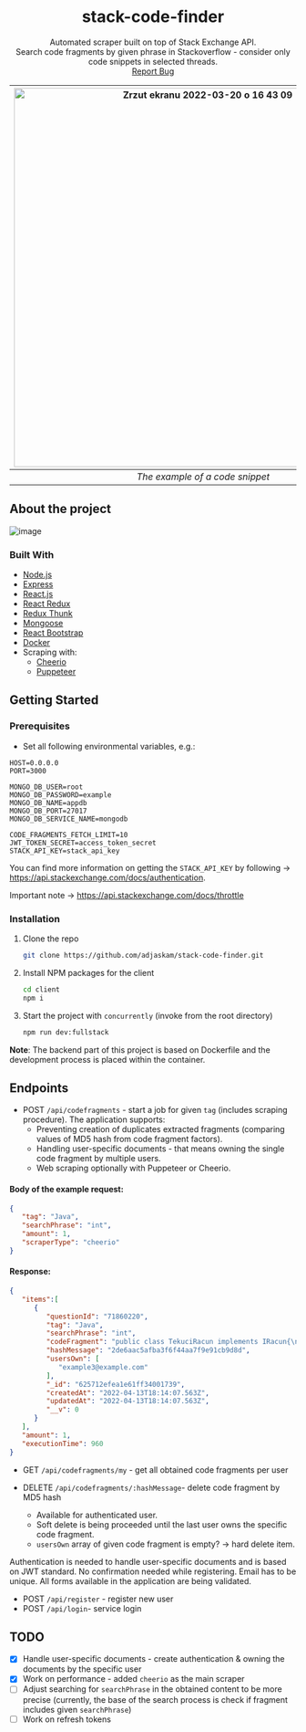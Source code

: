 <div id="top"></div>
<!--
*** Thanks for checking out the Best-README-Template. If you have a suggestion
*** that would make this better, please fork the repo and create a pull request
*** or simply open an issue with the tag "enhancement".
*** Don't forget to give the project a star!
*** Thanks again! Now go create something AMAZING! :D
-->



<!-- PROJECT SHIELDS -->
<!--
*** I'm using markdown "reference style" links for readability.
*** Reference links are enclosed in brackets [ ] instead of parentheses ( ).
*** See the bottom of this document for the declaration of the reference variables
*** for contributors-url, forks-url, etc. This is an optional, concise syntax you may use.
*** https://www.markdownguide.org/basic-syntax/#reference-style-links
-->



<!-- PROJECT LOGO -->
<h1 align="center">stack-code-finder</h1>

  <p align="center">
   Automated scraper built on top of Stack Exchange API.<br />Search code fragments by given phrase in Stackoverflow - consider only code snippets in selected threads.  
    <br />
    <a href="https://github.com/adjaskam/stack-code-finder/issues">Report Bug</a>
  </p>
</div>

<div align="center">

| <img width="664" alt="Zrzut ekranu 2022-03-20 o 16 43 09" src="https://user-images.githubusercontent.com/43110487/159170505-f8ac4bfa-c3b4-4296-9a4a-7f753c32a71e.png">| 
|:--:| 
| *The example of a code snippet* |
</div>

<!-- ABOUT THE PROJECT -->
## About the project


![image](https://user-images.githubusercontent.com/43110487/162948296-e239fb88-f307-40cc-bf8e-018a0fb989f4.png)

### Built With

* [Node.js](https://nodejs.org/en/)
* [Express](https://expressjs.com/)
* [React.js](https://reactjs.org/)
* [React Redux](https://react-redux.js.org/)
* [Redux Thunk](https://github.com/reduxjs/redux-thunk)
* [Mongoose](https://mongoosejs.com/)
* [React Bootstrap](https://react-bootstrap.github.io/)
* [Docker](https://www.docker.com/) 
* Scraping with:
  * [Cheerio](https://cheerio.js.org/)
  * [Puppeteer](https://pptr.dev/)

<!-- GETTING STARTED -->
## Getting Started

### Prerequisites

* Set all following environmental variables, e.g.:
```shell
HOST=0.0.0.0
PORT=3000

MONGO_DB_USER=root
MONGO_DB_PASSWORD=example
MONGO_DB_NAME=appdb
MONGO_DB_PORT=27017
MONGO_DB_SERVICE_NAME=mongodb

CODE_FRAGMENTS_FETCH_LIMIT=10
JWT_TOKEN_SECRET=access_token_secret
STACK_API_KEY=stack_api_key
```
You can find more information on getting the `STACK_API_KEY` by following &#8594; https://api.stackexchange.com/docs/authentication.

Important note &#8594; https://api.stackexchange.com/docs/throttle


### Installation

1. Clone the repo
   ```sh
   git clone https://github.com/adjaskam/stack-code-finder.git
   ```
2. Install NPM packages for the client
   ```sh
   cd client
   npm i
    ```
3. Start the project with `concurrently` (invoke from the root directory)
   ```sh
   npm run dev:fullstack
    ```
**Note**: The backend part of this project is based on Dockerfile and the development process is placed within the container.


## Endpoints
* POST `/api/codefragments` - start a job for given `tag` (includes scraping procedure). The application supports:
  * Preventing creation of duplicates extracted fragments (comparing values of MD5 hash from code fragment factors).
  * Handling user-specific documents - that means owning the single code fragment by multiple users.
  * Web scraping optionally with Puppeteer or Cheerio.

#### Body of the example request: 
```json
{
   "tag": "Java",
   "searchPhrase": "int",
   "amount": 1,
   "scraperType": "cheerio"
}
```
#### Response: 
```json
{
   "items":[
      {
         "questionId": "71860220",
         "tag": "Java",
         "searchPhrase": "int",
         "codeFragment": "public class TekuciRacun implements IRacun{\n private String vlasnik;\n private int isplate;\n private int kredit;\nthis.stanje = stanje;\n    }\n    \n    \n    \n}\n",
         "hashMessage": "2de6aac5afba3f6f44aa7f9e91cb9d8d",
         "usersOwn": [
            "example3@example.com"
         ],
         "_id": "625712efea1e61ff34001739",
         "createdAt": "2022-04-13T18:14:07.563Z",
         "updatedAt": "2022-04-13T18:14:07.563Z",
         "__v": 0
      }
   ],
   "amount": 1,
   "executionTime": 960
}
```

* GET `/api/codefragments/my` - get all obtained code fragments per user

* DELETE `/api/codefragments/:hashMessage`- delete code fragment by MD5 hash
  * Available for authenticated user.
  * Soft delete is being proceeded until the last user owns the specific code fragment.
  * `usersOwn` array of given code fragment is empty? -> hard delete item.

Authentication is needed to handle user-specific documents and is based on JWT standard.
No confirmation needed while registering. Email has to be unique. All forms available in the application are being validated.
* POST `/api/register` - register new user
* POST `/api/login`- service login

## TODO
* [X] Handle user-specific documents - create authentication & owning the documents by the specific user
* [X] Work on performance - added `cheerio` as the main scraper
* [ ] Adjust searching for `searchPhrase` in the obtained content to be more precise (currently, the base of the search process is check if fragment includes given `searchPhrase`)
* [ ] Work on refresh tokens
